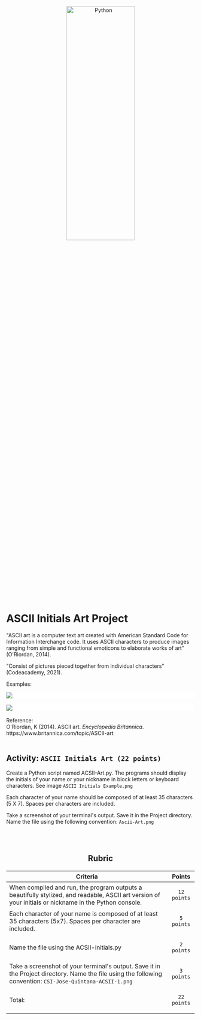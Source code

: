 <div style="text-align:center">
        <img    src="https://upload.wikimedia.org/wikipedia/commons/2/24/Le%C3%B3n_ASCII.JPG"
                title="Python" 
                width="60%" 
                height="40%" />
</div>
<br>

# ASCII Initials Art Project
"ASCII art is a computer text art created with American Standard Code for Information Interchange code.  It uses ASCII characters to produce images ranging from simple and functional emoticons to elaborate works of art" (O'Riordan, 2014).

"Consist of pictures pieced together from individual characters" (Codeacademy, 2021).

Examples:
<div style="tex-align:center; background-color: white">
<img src="https://static.wixstatic.com/media/7801c0_23c50e60eb6a4580b1b09140a95768c4~mv2.png/v1/fit/w_884%2Ch_226%2Cal_c/file.png"/>
</div>
<br>
<div style="tex-align:center; background-color: white">
<img src="https://churchm.ag/wp-content/uploads/2011/03/Screen-shot-2011-03-01-at-4.24.11-PM.png"/>
</div>

<br>
Reference: 
<br>
O'Riordan, K (2014). ASCII art. <em>Encyclopedia Britannica</em>. https://www.britannica.com/topic/ASCII-art
<br>
<br>

## Activity: `ASCII Initials Art (22 points)`
Create a Python script named ACSII-Art.py. The programs should display the initials of your name or your nickname in block letters or keyboard characters. See image `ASCII Initials Example.png`

Each character of your name should be composed of at least 35 characters (5 X 7). Spaces per characters are included. 

Take a screenshot of your terminal's output. Save it in the Project directory. Name the file using the following convention: `Ascii-Art.png`

<br>
<br>

## <p style="text-align: center" >Rubric</p>


| Criteria | Points | 
|-----------|--------|
|When compiled and run, the program outputs a beautifully stylized, and readable, ASCII art version of your initials or nickname in the Python console.| <p style="text-align: center" >`12 points`</p>|
| Each character of your name is composed of at least 35 characters (5x7). Spaces per character are included.| <p style="text-align: center" >`5 points`</p> |
| Name the file using the ACSII-initials.py |<p style="text-align: center" >`2 points`</p> |
| Take a screenshot of your terminal's output. Save it in the Project directory. Name the file using the following convention: `CSI-Jose-Quintana-ACSII-1.png` | <p style="text-align: center" >`3 points`</p> |
|Total:|<p style="text-align: center" >`22 points`|

